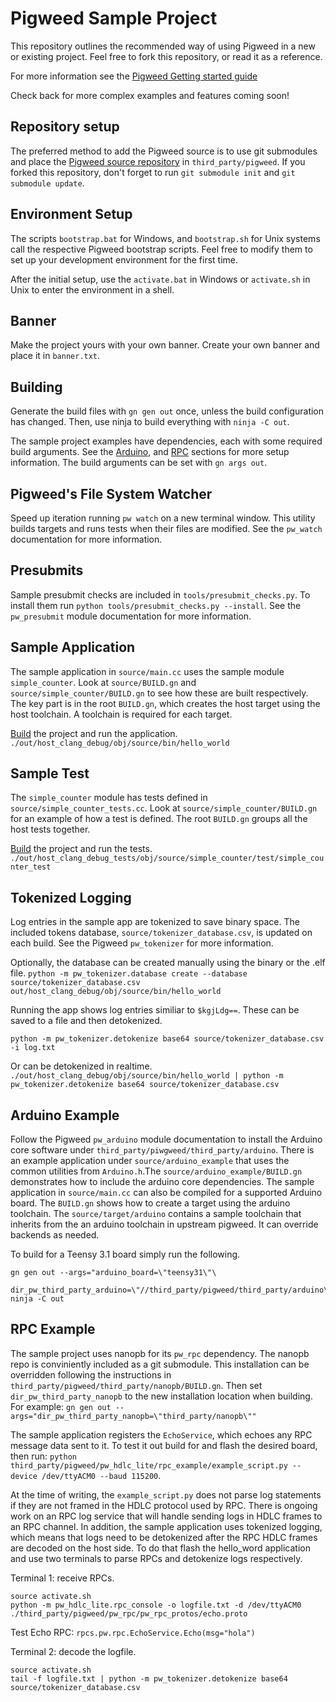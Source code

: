 # Pigweed Sample Project

This repository outlines the recommended way of using Pigweed in a new or
existing project. Feel free to fork this repository, or read it as a reference.

For more information see the [Pigweed Getting started guide](https://pigweed.googlesource.com/pigweed/pigweed/+/refs/heads/master/docs/getting_started.md)

Check back for more complex examples and features coming soon!

## Repository setup
The preferred method to add the Pigweed source is to use git submodules and
place the [Pigweed source repository](https://pigweed.googlesource.com/pigweed/pigweed)
in `third_party/pigweed`.  If you forked this repository, don't forget to run
`git submodule init` and `git submodule update`.

## Environment Setup
The scripts `bootstrap.bat` for Windows, and `bootstrap.sh` for Unix systems
call the respective Pigweed bootstrap scripts. Feel free to modify them to set
up your development environment for the first time.

After the initial setup, use the `activate.bat` in Windows or `activate.sh` in
Unix to enter the environment in a shell.

## Banner
Make the project yours with your own banner. Create your own banner and place it
in `banner.txt`.

## Building
Generate the build files with `gn gen out` once, unless the build configuration
has changed. Then, use ninja to build everything with `ninja -C out`.

The sample project examples have dependencies, each with some required build
arguments. See the [Arduino](#arduino-example), and [RPC](#rpc-example) sections
for more setup information. The build arguments can be set with `gn args out`.

## Pigweed's File System Watcher
Speed up iteration running `pw watch` on a new terminal window. This utility
builds targets and runs tests when their files are modified. See the `pw_watch`
documentation for more information.

## Presubmits
Sample presubmit checks are included in `tools/presubmit_checks.py`. To install
them run `python tools/presubmit_checks.py --install`. See the `pw_presubmit`
module documentation for more information.

## Sample Application
The sample application in `source/main.cc` uses the sample module
`simple_counter`. Look at `source/BUILD.gn` and `source/simple_counter/BUILD.gn`
to see how these are built respectively. The key part is in the root `BUILD.gn`,
which creates the host target using the host toolchain. A toolchain is required
for each target.

[Build](#building) the project and run the application.
`./out/host_clang_debug/obj/source/bin/hello_world`

## Sample Test
The `simple_counter` module has tests defined in `source/simple_counter_tests.cc`.
Look at `source/simple_counter/BUILD.gn` for an example of how a test is
defined. The root `BUILD.gn` groups all the host tests together.

[Build](#building) the project and run the tests.
`./out/host_clang_debug_tests/obj/source/simple_counter/test/simple_counter_test`

## Tokenized Logging
Log entries in the sample app are tokenized to save binary space. The included
tokens database, `source/tokenizer_database.csv`, is updated on each build. See
the Pigweed `pw_tokenizer` for more information.

Optionally, the database can be created manually using the binary or the .elf
file.
`python -m pw_tokenizer.database create --database source/tokenizer_database.csv out/host_clang_debug/obj/source/bin/hello_world`

Running the app shows log entries similiar to `$kgjLdg==`. These can be saved to
a file and then detokenized.

```./out/host_clang_debug/obj/source/bin/hello_world > log.txt
python -m pw_tokenizer.detokenize base64 source/tokenizer_database.csv -i log.txt
```

Or can be detokenized in realtime.
`./out/host_clang_debug/obj/source/bin/hello_world | python -m pw_tokenizer.detokenize base64 source/tokenizer_database.csv`

## Arduino Example
Follow the Pigweed `pw_arduino` module documentation to install the Arduino core
software under `third_party/piwgweed/third_party/arduino`. There is an example
application under `source/arduino_example` that uses the common utilities from
`Arduino.h`.The `source/arduino_example/BUILD.gn` demonstrates how to include
the arduino core dependencies.
The sample application in `source/main.cc` can also be compiled for a supported
Arduino board. The `BUILD.gn` shows how to create a target using the arduino
toolchain.
The `source/target/arduino` contains a sample toolchain that inherits from the
an arduino toolchain in upstream pigweed. It can override backends as needed.

To build for a Teensy 3.1 board simply run the following.
```
gn gen out --args="arduino_board=\"teensy31\"\
    dir_pw_third_party_arduino=\"//third_party/pigweed/third_party/arduino\""
ninja -C out
```

## RPC Example
The sample project uses nanopb for its `pw_rpc` dependency. The nanopb repo is
conviniently included as a git submodule. This installation can be overridden
following the instructions in `third_party/pigweed/third_party/nanopb/BUILD.gn`.
Then set `dir_pw_third_party_nanopb` to the new installation location when
building. For example:
`gn gen out --args="dir_pw_third_party_nanopb=\"third_party/nanopb\""`

The sample application registers the `EchoService`, which echoes any RPC message
data sent to it. To test it out build for and flash the desired board, then run:
`python third_party/pigweed/pw_hdlc_lite/rpc_example/example_script.py --device /dev/ttyACM0 --baud 115200`.

At the time of writing, the `example_script.py` does not parse log statements if
they are not framed in the HDLC protocol used by RPC. There is ongoing work on
an RPC log service that will handle sending logs in HDLC frames to an RPC
channel. In addition, the sample application uses tokenized logging, which means
that logs need to be detokenized after the RPC HDLC frames are decoded on the
host side. To do that flash the hello_word application and use two terminals to
parse RPCs and detokenize logs respectively.

Terminal 1: receive RPCs.
```
source activate.sh
python -m pw_hdlc_lite.rpc_console -o logfile.txt -d /dev/ttyACM0 ./third_party/pigweed/pw_rpc/pw_rpc_protos/echo.proto
```
Test Echo RPC:
`rpcs.pw.rpc.EchoService.Echo(msg="hola")`


Terminal 2: decode the logfile.
```
source activate.sh
tail -f logfile.txt | python -m pw_tokenizer.detokenize base64 source/tokenizer_database.csv
```
